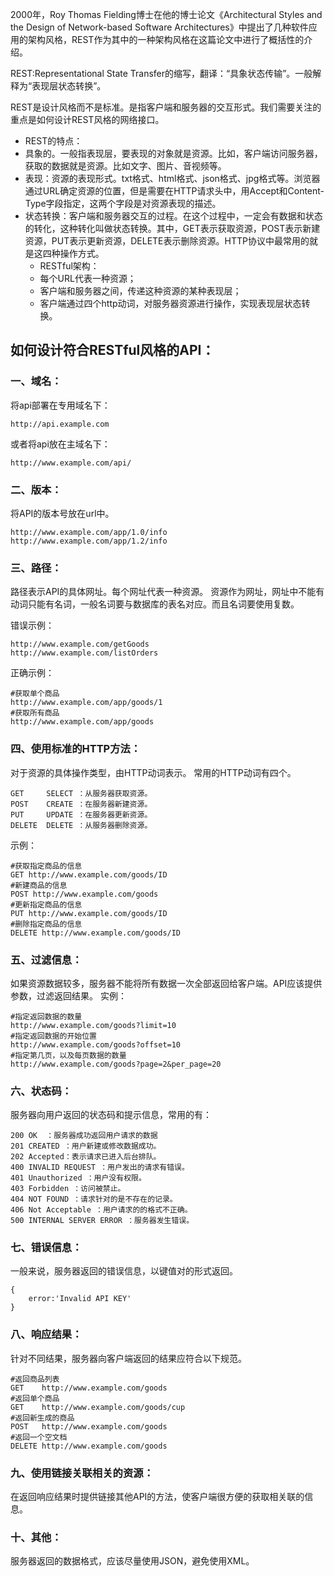 2000年，Roy Thomas Fielding博士在他的博士论文《Architectural Styles and the Design of Network-based Software Architectures》中提出了几种软件应用的架构风格，REST作为其中的一种架构风格在这篇论文中进行了概括性的介绍。

REST:Representational State Transfer的缩写，翻译：“具象状态传输”。一般解释为“表现层状态转换”。

REST是设计风格而不是标准。是指客户端和服务器的交互形式。我们需要关注的重点是如何设计REST风格的网络接口。

- REST的特点：
- 具象的。一般指表现层，要表现的对象就是资源。比如，客户端访问服务器，获取的数据就是资源。比如文字、图片、音视频等。
- 表现：资源的表现形式。txt格式、html格式、json格式、jpg格式等。浏览器通过URL确定资源的位置，但是需要在HTTP请求头中，用Accept和Content-Type字段指定，这两个字段是对资源表现的描述。
- 状态转换：客户端和服务器交互的过程。在这个过程中，一定会有数据和状态的转化，这种转化叫做状态转换。其中，GET表示获取资源，POST表示新建资源，PUT表示更新资源，DELETE表示删除资源。HTTP协议中最常用的就是这四种操作方式。
  - RESTful架构：
  - 每个URL代表一种资源；
  - 客户端和服务器之间，传递这种资源的某种表现层；
  - 客户端通过四个http动词，对服务器资源进行操作，实现表现层状态转换。

## 如何设计符合RESTful风格的API：

### 一、域名：

将api部署在专用域名下：

```
http://api.example.com
```

或者将api放在主域名下：

```
http://www.example.com/api/
```

### 二、版本：

将API的版本号放在url中。

```
http://www.example.com/app/1.0/info
http://www.example.com/app/1.2/info
```

### 三、路径：

路径表示API的具体网址。每个网址代表一种资源。 资源作为网址，网址中不能有动词只能有名词，一般名词要与数据库的表名对应。而且名词要使用复数。

错误示例：

```
http://www.example.com/getGoods
http://www.example.com/listOrders
```

正确示例：

```
#获取单个商品
http://www.example.com/app/goods/1
#获取所有商品
http://www.example.com/app/goods
```

### 四、使用标准的HTTP方法：

对于资源的具体操作类型，由HTTP动词表示。 常用的HTTP动词有四个。

```
GET     SELECT ：从服务器获取资源。
POST    CREATE ：在服务器新建资源。
PUT     UPDATE ：在服务器更新资源。
DELETE  DELETE ：从服务器删除资源。
```

示例：

```
#获取指定商品的信息
GET http://www.example.com/goods/ID
#新建商品的信息
POST http://www.example.com/goods
#更新指定商品的信息
PUT http://www.example.com/goods/ID
#删除指定商品的信息
DELETE http://www.example.com/goods/ID
```

### 五、过滤信息：

如果资源数据较多，服务器不能将所有数据一次全部返回给客户端。API应该提供参数，过滤返回结果。 实例：

```
#指定返回数据的数量
http://www.example.com/goods?limit=10
#指定返回数据的开始位置
http://www.example.com/goods?offset=10
#指定第几页，以及每页数据的数量
http://www.example.com/goods?page=2&per_page=20
```

### 六、状态码：

服务器向用户返回的状态码和提示信息，常用的有：

```
200 OK  ：服务器成功返回用户请求的数据
201 CREATED ：用户新建或修改数据成功。
202 Accepted：表示请求已进入后台排队。
400 INVALID REQUEST ：用户发出的请求有错误。
401 Unauthorized ：用户没有权限。
403 Forbidden ：访问被禁止。
404 NOT FOUND ：请求针对的是不存在的记录。
406 Not Acceptable ：用户请求的的格式不正确。
500 INTERNAL SERVER ERROR ：服务器发生错误。
```

### 七、错误信息：

一般来说，服务器返回的错误信息，以键值对的形式返回。

```
{
    error:'Invalid API KEY'
}
```

### 八、响应结果：

针对不同结果，服务器向客户端返回的结果应符合以下规范。

```
#返回商品列表
GET    http://www.example.com/goods
#返回单个商品
GET    http://www.example.com/goods/cup
#返回新生成的商品
POST   http://www.example.com/goods
#返回一个空文档
DELETE http://www.example.com/goods
```

### 九、使用链接关联相关的资源：

在返回响应结果时提供链接其他API的方法，使客户端很方便的获取相关联的信息。

### 十、其他：

服务器返回的数据格式，应该尽量使用JSON，避免使用XML。